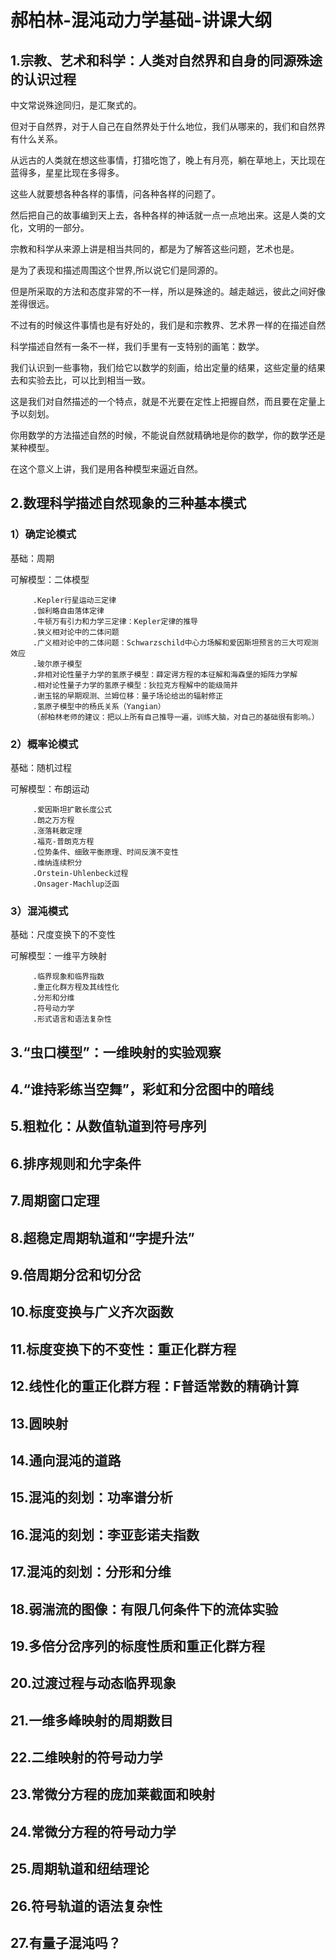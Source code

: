 # 郝柏林-混沌动力学基础-讲课大纲
## 1.宗教、艺术和科学：人类对自然界和自身的同源殊途的认识过程

中文常说殊途同归，是汇聚式的。

但对于自然界，对于人自己在自然界处于什么地位，我们从哪来的，我们和自然界有什么关系。

从远古的人类就在想这些事情，打猎吃饱了，晚上有月亮，躺在草地上，天比现在蓝得多，星星比现在多得多。

这些人就要想各种各样的事情，问各种各样的问题了。

然后把自己的故事编到天上去，各种各样的神话就一点一点地出来。这是人类的文化，文明的一部分。

宗教和科学从来源上讲是相当共同的，都是为了解答这些问题，艺术也是。

是为了表现和描述周围这个世界,所以说它们是同源的。

但是所采取的方法和态度非常的不一样，所以是殊途的。越走越远，彼此之间好像差得很远。

不过有的时候这件事情也是有好处的，我们是和宗教界、艺术界一样的在描述自然

科学描述自然有一条不一样，我们手里有一支特别的画笔：数学。

我们认识到一些事物，我们给它以数学的刻画，给出定量的结果，这些定量的结果去和实验去比，可以比到相当一致。

这是我们对自然描述的一个特点，就是不光要在定性上把握自然，而且要在定量上予以刻划。

你用数学的方法描述自然的时候，不能说自然就精确地是你的数学，你的数学还是某种模型。

在这个意义上讲，我们是用各种模型来逼近自然。

## 2.数理科学描述自然现象的三种基本模式

### 1）确定论模式

基础：周期             

可解模型：二体模型

         .Kepler行星运动三定律
         .伽利略自由落体定律
         .牛顿万有引力和力学三定律：Kepler定律的推导
         .狭义相对论中的二体问题
         .广义相对论中的二体问题：Schwarzschild中心力场解和爱因斯坦预言的三大可观测效应
         .玻尔原子模型
         .非相对论性量子力学的氢原子模型：薛定谔方程的本征解和海森堡的矩阵力学解
         .相对论性量子力学的氢原子模型：狄拉克方程解中的能级简并
         .谢玉铭的早期观测、兰姆位移：量子场论给出的辐射修正
         .氢原子模型中的杨氏关系（Yangian）
         （郝柏林老师的建议：把以上所有自己推导一遍，训练大脑，对自己的基础很有影响。）
         
### 2）概率论模式           

基础：随机过程           

可解模型：布朗运动

         .爱因斯坦扩散长度公式
         .朗之万方程
         .涨落耗散定理
         .福克-普朗克方程
         .位势条件、细致平衡原理、时间反演不变性
         .维纳连续积分
         .Orstein-Uhlenbeck过程
         .Onsager-Machlup泛函
         
### 3）混沌模式            

基础：尺度变换下的不变性               

可解模型：一维平方映射

         .临界现象和临界指数
         .重正化群方程及其线性化
         .分形和分维
         .符号动力学
         .形式语言和语法复杂性
         
## 3.“虫口模型”：一维映射的实验观察
## 4.“谁持彩练当空舞”，彩虹和分岔图中的暗线
## 5.粗粒化：从数值轨道到符号序列
## 6.排序规则和允字条件
## 7.周期窗口定理
## 8.超稳定周期轨道和“字提升法”
## 9.倍周期分岔和切分岔
## 10.标度变换与广义齐次函数
## 11.标度变换下的不变性：重正化群方程
## 12.线性化的重正化群方程：F普适常数的精确计算
## 13.圆映射
## 14.通向混沌的道路
## 15.混沌的刻划：功率谱分析
## 16.混沌的刻划：李亚彭诺夫指数
## 17.混沌的刻划：分形和分维
## 18.弱湍流的图像：有限几何条件下的流体实验
## 19.多倍分岔序列的标度性质和重正化群方程
## 20.过渡过程与动态临界现象
## 21.一维多峰映射的周期数目
## 22.二维映射的符号动力学
## 23.常微分方程的庞加莱截面和映射
## 24.常微分方程的符号动力学
## 25.周期轨道和纽结理论
## 26.符号轨道的语法复杂性
## 27.有量子混沌吗？
